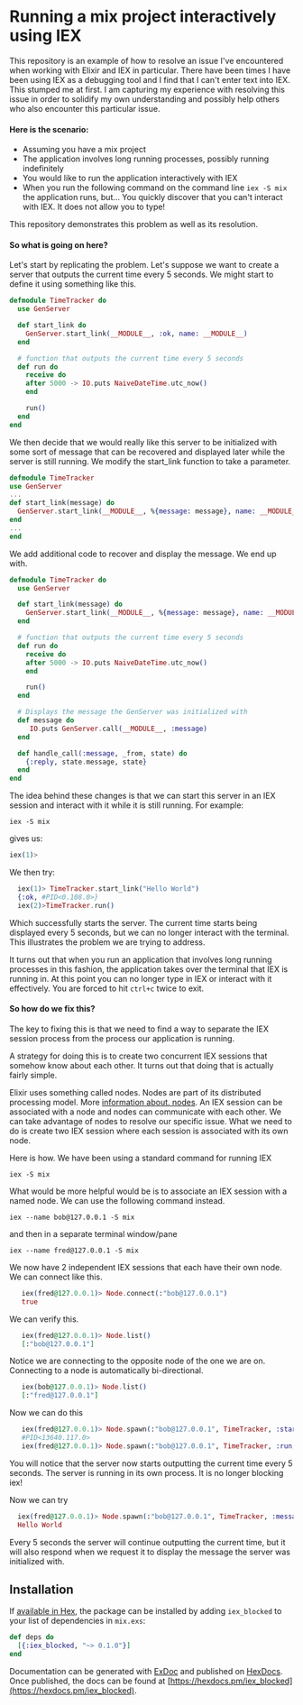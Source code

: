 # Running a mix project interactively using IEX
This repository is an example of how to resolve an issue I've encountered
when working with Elixir and IEX in particular. There have been times I have been using IEX as a debugging tool and I find that I can't enter text into IEX. This stumped me at first. I am capturing my experience with resolving this issue in order to solidify my own understanding and possibly help others who also encounter this particular issue.  

#### Here is the scenario:

* Assuming you have a mix project
* The application involves long running processes, possibly running indefinitely
* You would like to run the application interactively with IEX
* When you run the following command on the command line ```iex -S mix``` the application runs, but... You quickly discover that you can't interact with IEX. It does not allow you to type!

This repository demonstrates this problem as well as its resolution.

#### So what is going on here?
Let's start by replicating the problem. Let's suppose we want to create a server that outputs the current time every 5 seconds. We might start to define it using something like this.

```elixir
defmodule TimeTracker do
  use GenServer

  def start_link do
    GenServer.start_link(__MODULE__, :ok, name: __MODULE__)
  end

  # function that outputs the current time every 5 seconds
  def run do
    receive do
    after 5000 -> IO.puts NaiveDateTime.utc_now()
    end

    run()
  end
end
```

We then decide that we would really like this server to be initialized with some sort of message that can be recovered and displayed later while the server is still running. We modify the start_link function to take a parameter.
```elixir
defmodule TimeTracker
use GenServer
...
def start_link(message) do
  GenServer.start_link(__MODULE__, %{message: message}, name: __MODULE__)
end
...
end
```

We add additional code to recover and display the message. We end up with.

```elixir
defmodule TimeTracker do
  use GenServer

  def start_link(message) do
    GenServer.start_link(__MODULE__, %{message: message}, name: __MODULE__)
  end

  # function that outputs the current time every 5 seconds
  def run do
    receive do
    after 5000 -> IO.puts NaiveDateTime.utc_now()
    end

    run()
  end

  # Displays the message the GenServer was initialized with
  def message do
     IO.puts GenServer.call(__MODULE__, :message)
  end

  def handle_call(:message, _from, state) do
    {:reply, state.message, state}
  end
end
```

The idea behind these changes is that we can start this server in an IEX session and interact with it while it is still running. For example:

```iex -S mix```

gives us:

```elixir
iex(1)>
```

We then try:

```elixir
  iex(1)> TimeTracker.start_link("Hello World")
  {:ok, #PID<0.108.0>}
  iex(2)>TimeTracker.run()
```

Which successfully starts the server. The current time starts being displayed every 5 seconds, but we can no longer interact with the terminal. This illustrates the problem we are trying to address.

It turns out that when you run an application that involves long running processes in this fashion, the application takes over the terminal that IEX is running in. At this point you can no longer type in IEX or interact with it effectively. You are forced to hit ```ctrl+c``` twice to exit.

#### So how do we fix this?
The key to fixing this is that we need to find a way to separate the IEX session process from the process our application is running.

A strategy for doing this is to create two concurrent IEX sessions that somehow know about each other. It turns out that doing that is actually fairly simple.

Elixir uses something called nodes. Nodes are part of its distributed processing model. More [information about. nodes](http://elixir-lang.org/getting-started/mix-otp/distributed-tasks-and-configuration.html). An IEX session can be associated with a node and nodes can communicate with each other. We can take advantage of nodes to resolve our specific issue. What we need to do is create two IEX session where each session is associated with its own node.

Here is how. We have been using a standard command for running IEX

```iex -S mix```

What would be more helpful would be is to associate an IEX session with a named node. We can use the following command instead.

```iex --name bob@127.0.0.1 -S mix```

and then in a separate terminal window/pane

```iex --name fred@127.0.0.1 -S mix```

We now have 2 independent IEX sessions that each have their own node. We can connect like this.

```elixir
   iex(fred@127.0.0.1)> Node.connect(:"bob@127.0.0.1")
   true
```

We can verify this.

```elixir
   iex(fred@127.0.0.1)> Node.list()
   [:"bob@127.0.0.1"]
```

Notice we are connecting to the opposite node of the one we are on. Connecting to a
node is automatically bi-directional.

```elixir
   iex(bob@127.0.0.1)> Node.list()
   [:"fred@127.0.0.1"]
```
Now we can do this

```elixir
   iex(fred@127.0.0.1)> Node.spawn(:"bob@127.0.0.1", TimeTracker, :start_link, ["Hello World"])
   #PID<13640.117.0>
   iex(fred@127.0.0.1)> Node.spawn(:"bob@127.0.0.1", TimeTracker, :run, [])
```
You will notice that the server now starts outputting the current time every 5 seconds. The server is running in its own process. It is no longer blocking iex!

Now we can try

```elixir
  iex(fred@127.0.0.1)> Node.spawn(:"bob@127.0.0.1", TimeTracker, :message, [])
  Hello World  
```

Every 5 seconds the server will continue outputting the current time, but it will also respond when we request it to display the message the server was initialized with.

## Installation

If [available in Hex](https://hex.pm/docs/publish), the package can be installed
by adding `iex_blocked` to your list of dependencies in `mix.exs`:

```elixir
def deps do
  [{:iex_blocked, "~> 0.1.0"}]
end
```

Documentation can be generated with [ExDoc](https://github.com/elixir-lang/ex_doc)
and published on [HexDocs](https://hexdocs.pm). Once published, the docs can
be found at [https://hexdocs.pm/iex_blocked](https://hexdocs.pm/iex_blocked).
